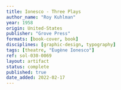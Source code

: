 ```yaml
---
title: Ionesco - Three Plays
author_name: "Roy Kuhlman"
year: 1958
origin: United-States
publisher: "Grove Press"
formats: [book-cover, book]
disciplines: [graphic-design, typography]
tags: [theatre, "Eugène Ionesco"]
ref: sol-030-0069
layout: artifact
status: complete
published: true
date_added: 2022-02-17
---
```

